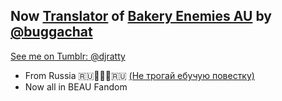 ## Now [Translator](https://djratty.tumblr.com/post/693142158949203968/part-1-bakery-enemies-ru) of [Bakery Enemies AU](https://buggachat.tumblr.com/post/644149191443152896/a-little-cover-for-my-bakery-enemies-au-no) by [@buggachat](https://buggachat.tumblr.com/)
[See me on Tumblr: @djratty](https://djratty.tumblr.com)

- From Russia :ru:🤍💙🤍:ru: [(Не трогай ебучую повестку)](https://throbbing-glitter-8ace.mobilization.workers.dev/)
- Now all in BEAU Fandom
